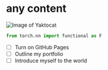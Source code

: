 # any content
![Image of Yaktocat](https://octodex.github.com/images/yaktocat.png)


```python
from torch.nn import functional as F
```

- [ ] Turn on GitHub Pages
- [ ] Outline my portfolio
- [ ] Introduce myself to the world
